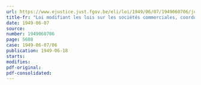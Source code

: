 ```yaml
---
url: https://www.ejustice.just.fgov.be/eli/loi/1949/06/07/1949060706/justel
title-fr: "Loi modifiant les lois sur les sociétés commerciales, coordonnées par l'arrêté royal du 30 novembre 1935, et portant certaines dispositions en relation avec l'échange des titres prévu par l'arrêté du Régent du 17 janvier 1949"
date: 1949-06-07
source:
number: 1949060706
page: 5608
case: 1949-06-07/06
publication: 1949-06-18
starts:
modifies:
pdf-original:
pdf-consolidated:
---
```



